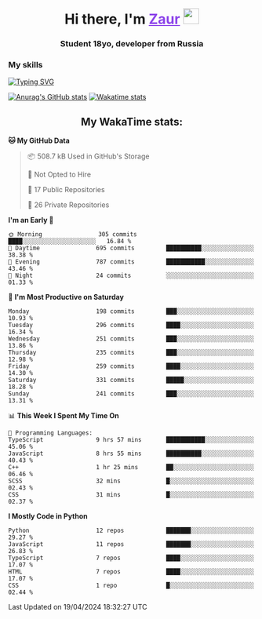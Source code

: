 <h1 align="center">
    Hi there, I'm 
    <a href="https://t.me/skyguy" target="_blank" style="color: #8C43EA">Zaur</a>
    <img src="https://github.com/blackcater/blackcater/raw/main/images/Hi.gif" height="32">
</h1>

<h3 align="center">
    Student 18yo, developer from Russia
</h3>  

### **My skills**
[![Typing SVG](https://readme-typing-svg.herokuapp.com?font=Oxanium&duration=3000&pause=1500&color=8C43EA&height=30&lines=Python:+FastAPI,+Flask,+Aiogram,+Telethon;SQL:+PostgreSQL,+SQLite;JavaScript/TypeScript:+React.js;HTML+(PUG),+CSS+(SCSS))](https://git.io/typing-svg)

[![Anurag's GitHub stats](https://github-readme-stats.vercel.app/api?username=mrskyguy&hide_title=true&count_private=true&show_icons=true&title_color=8C43EA&icon_color=BE57EA&bg_color=30,191919,341b56&text_color=B1B1B1&border_radius=10&hide_border=true)](https://github.com/anuraghazra/github-readme-stats)
[![Wakatime stats](https://github-readme-stats.vercel.app/api/wakatime?username=skyguy&hide_title=true&show_icons=true&title_color=8C43EA&icon_color=BE57EA&bg_color=30,191919,341b56&text_color=B1B1B1&border_radius=10&hide_border=true)](https://github.com/anuraghazra/github-readme-stats)


<h2 align="center"> My WakaTime stats: </h2>

<!--START_SECTION:waka-->
**🐱 My GitHub Data** 

> 📦 508.7 kB Used in GitHub's Storage 
 > 
> 🚫 Not Opted to Hire
 > 
> 📜 17 Public Repositories 
 > 
> 🔑 26 Private Repositories 
 > 
**I'm an Early 🐤** 

```text
🌞 Morning                305 commits         ████░░░░░░░░░░░░░░░░░░░░░   16.84 % 
🌆 Daytime                695 commits         ██████████░░░░░░░░░░░░░░░   38.38 % 
🌃 Evening                787 commits         ███████████░░░░░░░░░░░░░░   43.46 % 
🌙 Night                  24 commits          ░░░░░░░░░░░░░░░░░░░░░░░░░   01.33 % 
```
📅 **I'm Most Productive on Saturday** 

```text
Monday                   198 commits         ███░░░░░░░░░░░░░░░░░░░░░░   10.93 % 
Tuesday                  296 commits         ████░░░░░░░░░░░░░░░░░░░░░   16.34 % 
Wednesday                251 commits         ███░░░░░░░░░░░░░░░░░░░░░░   13.86 % 
Thursday                 235 commits         ███░░░░░░░░░░░░░░░░░░░░░░   12.98 % 
Friday                   259 commits         ████░░░░░░░░░░░░░░░░░░░░░   14.30 % 
Saturday                 331 commits         █████░░░░░░░░░░░░░░░░░░░░   18.28 % 
Sunday                   241 commits         ███░░░░░░░░░░░░░░░░░░░░░░   13.31 % 
```


📊 **This Week I Spent My Time On** 

```text
💬 Programming Languages: 
TypeScript               9 hrs 57 mins       ███████████░░░░░░░░░░░░░░   45.06 % 
JavaScript               8 hrs 55 mins       ██████████░░░░░░░░░░░░░░░   40.43 % 
C++                      1 hr 25 mins        ██░░░░░░░░░░░░░░░░░░░░░░░   06.46 % 
SCSS                     32 mins             █░░░░░░░░░░░░░░░░░░░░░░░░   02.43 % 
CSS                      31 mins             █░░░░░░░░░░░░░░░░░░░░░░░░   02.37 % 
```

**I Mostly Code in Python** 

```text
Python                   12 repos            ███████░░░░░░░░░░░░░░░░░░   29.27 % 
JavaScript               11 repos            ███████░░░░░░░░░░░░░░░░░░   26.83 % 
TypeScript               7 repos             ████░░░░░░░░░░░░░░░░░░░░░   17.07 % 
HTML                     7 repos             ████░░░░░░░░░░░░░░░░░░░░░   17.07 % 
CSS                      1 repo              █░░░░░░░░░░░░░░░░░░░░░░░░   02.44 % 
```




 Last Updated on 19/04/2024 18:32:27 UTC
<!--END_SECTION:waka-->
